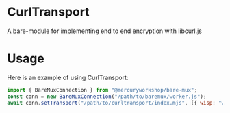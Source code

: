 # CurlTransport
A bare-module for implementing end to end encryption with libcurl.js

# Usage
Here is an example of using CurlTransport:
```js
import { BareMuxConnection } from "@mercuryworkshop/bare-mux";
const conn = new BareMuxConnection("/path/to/baremux/worker.js");
await conn.setTransport("/path/to/curltransport/index.mjs", [{ wisp: "wss://wisp.mercurywork.shop/" }]);
```
